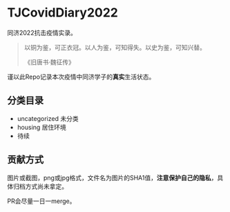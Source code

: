 # TJCovidDiary2022
同济2022抗击疫情实录。


> 以铜为鉴，可正衣冠。以人为鉴，可知得失。以史为鉴，可知兴替。
> 
> 《旧唐书·魏征传》

谨以此Repo记录本次疫情中同济学子的**真实**生活状态。

## 分类目录

- uncategorized  未分类
- housing 居住环境
- 待续

## 贡献方式

图片或截图，png或jpg格式，文件名为图片的SHA1值，**注意保护自己的隐私**，具体归档方式尚未拿定。

PR会尽量一日一merge。